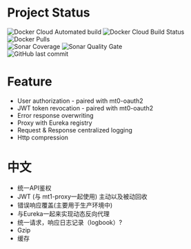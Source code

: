 # Project Status
![Docker Cloud Automated build](https://img.shields.io/docker/cloud/automated/publicdevop2019/edgeproxy.svg?style=flat-square)  ![Docker Cloud Build Status](https://img.shields.io/docker/cloud/build/publicdevop2019/edgeproxy.svg?style=flat-square)  ![Docker Pulls](https://img.shields.io/docker/pulls/publicdevop2019/edgeproxy.svg?style=flat-square)  
![Sonar Coverage](https://img.shields.io/sonar/https/sonarcloud.io/com.hw%3Aproxy/coverage.svg?style=flat-square)  ![Sonar Quality Gate](https://img.shields.io/sonar/https/sonarcloud.io/com.hw%3Aproxy/quality_gate.svg?style=flat-square)  
![GitHub last commit](https://img.shields.io/github/last-commit/publicdevop2019/mt1-proxy.svg?style=flat-square)

# Feature
- User authorization - paired with mt0-oauth2
- JWT token revocation - paired with mt0-oauth2
- Error response overwriting
- Proxy with Eureka registry
- Request & Response centralized logging
- Http compression
# 中文
- 统一API鉴权
- JWT (与 mt1-proxy一起使用) 主动以及被动回收
- 错误响应覆盖(主要用于生产环境中)
- 与Eureka一起来实现动态反向代理
- 统一请求，响应日志记录（logbook）?
- Gzip
- 缓存
